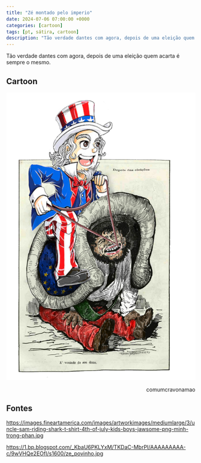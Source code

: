 ```yaml
---
title: "Zé montado pelo imperio"
date: 2024-07-06 07:00:00 +0000
categories: [cartoon]
tags: [pt, sátira, cartoon]
description: "Tão verdade dantes com agora, depois de uma eleição quem acarta é sempre o mesmo."
---
```


Tão verdade dantes com agora, depois de uma eleição quem acarta é sempre o mesmo.

## Cartoon

![ze_montado_pelo_imperio_v1](/assets/images/ze_montado_pelo_imperio_v1.png)
<p style="text-align:right">comumcravonamao</p>

## Fontes

https://images.fineartamerica.com/images/artworkimages/mediumlarge/3/uncle-sam-riding-shark-t-shirt-4th-of-july-kids-boys-jawsome-png-minh-trong-phan.jpg

https://1.bp.blogspot.com/_KbaU6PKLYxM/TKDaC-MbrPI/AAAAAAAAA-c/9wVHQe2EOfI/s1600/ze_povinho.jpg
